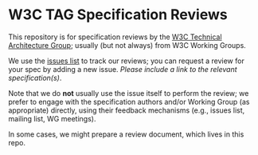 # W3C TAG Specification Reviews

This repository is for specification reviews by the [W3C Technical Architecture Group](http://www.w3.org/2001/tag/); usually (but not always) from W3C Working Groups.

We use the [issues list](https://github.com/w3ctag/spec-reviews/issues) to track our reviews; you can request a review for your spec by adding a new issue. _Please include a link to the relevant specification(s)_.

Note that we do **not** usually use the issue itself to perform the review; we prefer to engage with the specification authors and/or Working Group (as appropriate) directly, using their feedback mechanisms (e.g., issues list, mailing list, WG meetings). 

In some cases, we might prepare a review document, which lives in this repo.

